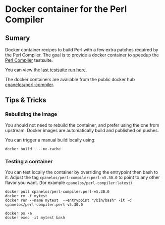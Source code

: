# Docker container for the Perl Compiler

## Sumary

Docker container recipes to build Perl with a few extra patches required by the Perl Compiler.
The goal is to provide a docker container to speedup the [Perl Compiler](https://github.com/cpanel/perl-compiler) testsuite.

You can view the [last testsuite run here](https://github.com/cpanel/perl-compiler/actions).

The docker containers are available from the public docker hub [cpanelos/perl-compiler](https://hub.docker.com/repository/docker/cpanelos/perl-compiler/general).

## Tips & Tricks

### Rebuilding the image

You should not need to rebuild the container, and prefer using the one from upstream.
Docker images are automatically build and published on pushes.

You can trigger a manual build locally using:

    docker build . --no-cache

### Testing a container

You can test locally the container by overriding the entrypoint then bash to it.
Adjust the tag `cpanelos/perl-compiler:perl-v5.30.0` to point to any other flavor you want.
(for example `cpanelos/perl-compiler:latest`)

    docker pull cpanelos/perl-compiler:perl-v5.30.0
    docker rm -f mytest
    docker run --name mytest  --entrypoint "/bin/bash" -it -d cpanelos/perl-compiler:perl-v5.30.0

    docker ps -a
    docker exec -it mytest bash

